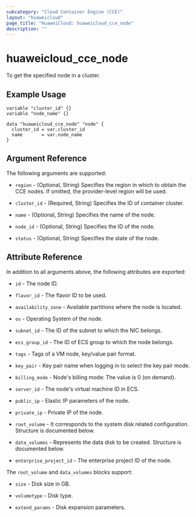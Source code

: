 ```yaml
---
subcategory: "Cloud Container Engine (CCE)"
layout: "huaweicloud"
page_title: "HuaweiCloud: huaweicloud_cce_node"
description: ""
---
```


# huaweicloud_cce_node

To get the specified node in a cluster.

## Example Usage

```hcl
variable "cluster_id" {}
variable "node_name" {}

data "huaweicloud_cce_node" "node" {
  cluster_id = var.cluster_id
  name       = var.node_name
}
```

## Argument Reference

The following arguments are supported:

* `region` - (Optional, String) Specifies the region in which to obtain the CCE nodes.
  If omitted, the provider-level region will be used.

* `cluster_id` - (Required, String) Specifies the ID of container cluster.

* `name` - (Optional, String) Specifies the name of the node.

* `node_id` - (Optional, String) Specifies the ID of the node.

* `status` - (Optional, String) Specifies the state of the node.

## Attribute Reference

In addition to all arguments above, the following attributes are exported:

* `id` - The node ID.

* `flavor_id` - The flavor ID to be used.

* `availability_zone` - Available partitions where the node is located.

* `os` - Operating System of the node.

* `subnet_id` - The ID of the subnet to which the NIC belongs.

* `ecs_group_id` - The ID of ECS group to which the node belongs.

* `tags` - Tags of a VM node, key/value pair format.

* `key_pair` - Key pair name when logging in to select the key pair mode.

* `billing_mode` - Node's billing mode: The value is 0 (on demand).

* `server_id` - The node's virtual machine ID in ECS.

* `public_ip` - Elastic IP parameters of the node.

* `private_ip` - Private IP of the node.

* `root_volume` - It corresponds to the system disk related configuration. Structure is documented below.

* `data_volumes` - Represents the data disk to be created. Structure is documented below.

* `enterprise_project_id` - The enterprise project ID of the node.

The `root_volume` and `data_volumes` blocks support:

* `size` - Disk size in GB.

* `volumetype` - Disk type.

* `extend_params` - Disk expansion parameters.
